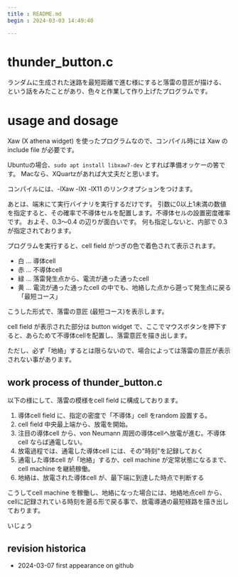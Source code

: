 ```yaml
---
title : README.md
begin : 2024-03-03 14:49:40 

---
```


thunder_button.c 
================

ランダムに生成された迷路を最短距離で進む様にすると落雷の意匠が描ける、という話をみたことがあり、色々と作業して作り上げたプログラムです。


#  usage and dosage

Xaw (X athena widget) を使ったプログラムなので、コンパイル時には Xaw のinclude file が必要です。

Ubuntuの場合、`sudo apt install libxaw7-dev` とすれば準備オッケーの筈です。
Macなら、XQuartzがあれば大丈夫だと思います。

コンパイルには、-lXaw -lXt -lX11 のリンクオプションをつけます。

あとは、端末にて実行バイナリを実行するだけです。
引数に0以上1未満の数値を指定すると、その確率で不導体セルを配置します。不導体セルの設置密度確率です。
およそ、0.3〜0.4 の辺りが面白いです。
何も指定しないと、内部で 0.3 が指定されております。

プログラムを実行すると、cell field がつぎの色で着色されて表示されます。

-  白 ... 導体cell
-  赤 ... 不導体cell
-  緑 ... 落雷発生点から、電流が通った通ったcell
-  黄 ... 電流が通った通ったcell の中でも、地絡した点から遡って発生点に戻る「最短コース」

こうした形式で、落雷の意匠 (最短コース)を表示します。

cell field が表示された部分は button widget で、ここでマウスボタンを押下すると、あらためて不導体cellを配置し、落雷意匠を描き出します。

ただし、必ず「地絡」するとは限らないので、場合によっては落雷の意匠が表示されない事があります。


##  work process of thunder_button.c

以下の様にして、落雷の模様をcell field に構成しております。

1. 導体cell field に、指定の密度で「不導体」cell をrandom 設置する。
2. cell field 中央最上端から、放電を開始。
3. 注目の導体cell から、von Neumann 周囲の導体cellへ放電が進む。不導体cell ならば通電しない。
4. 放電過程では、通電した導体cell には、その"時刻"を記録しておく
5. 通電した導体cell が「地絡」するか、cell machine が定常状態になるまで、cell machine を継続稼働。
6. 地絡は、放電された導体cell が、最下端に到達した時点で判断する 

こうしてcell machine を稼働し、地絡になった場合には、地絡地点cell から、cellに記録されている時刻を遡る形で戻る事で、放電導通の最短経路を描き出しております。


いじょう


##  revision historica

- 2024-03-07 
  first appearance on github


